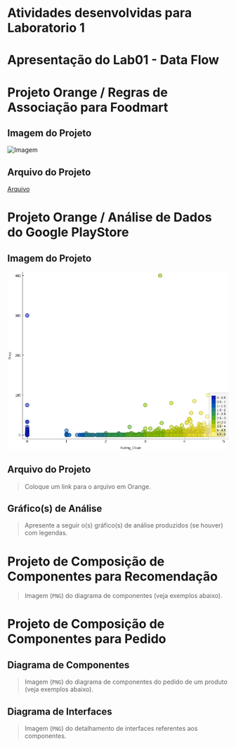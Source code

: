 # Atividades desenvolvidas para Laboratorio 1

# Apresentação do Lab01 - Data Flow

# Projeto Orange / Regras de Associação para Foodmart

## Imagem do Projeto
![Imagem](images/foodmart.png)

## Arquivo do Projeto
[Arquivo](orange/foodmart.ows)

# Projeto Orange / Análise de Dados do Google PlayStore

## Imagem do Projeto
![Imagem](images/GraficoGoogle.png)

## Arquivo do Projeto
> Coloque um link para o arquivo em Orange.

## Gráfico(s) de Análise
> Apresente a seguir o(s) gráfico(s) de análise produzidos (se houver) com legendas.

# Projeto de Composição de Componentes para Recomendação

> Imagem (`PNG`) do diagrama de componentes (veja exemplos abaixo).

# Projeto de Composição de Componentes para Pedido

## Diagrama de Componentes

> Imagem (`PNG`) do diagrama de componentes do pedido de um produto (veja exemplos abaixo).

## Diagrama de Interfaces

> Imagem (`PNG`) do detalhamento de interfaces referentes aos componentes.


